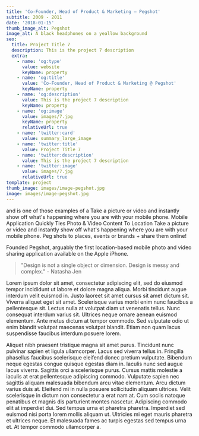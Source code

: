 ```yaml
---
title: 'Co-Founder, Head of Product & Marketing — Pegshot'
subtitle: 2009 - 2011
date: '2018-01-15'
thumb_image_alt: Pegshot
image_alt: A black headphones on a yeallow background
seo:
  title: Project Title 7
  description: This is the project 7 description
  extra:
    - name: 'og:type'
      value: website
      keyName: property
    - name: 'og:title'
      value: 'Co-Founder, Head of Product & Marketing @ Pegshot'
      keyName: property
    - name: 'og:description'
      value: This is the project 7 description
      keyName: property
    - name: 'og:image'
      value: images/7.jpg
      keyName: property
      relativeUrl: true
    - name: 'twitter:card'
      value: summary_large_image
    - name: 'twitter:title'
      value: Project Title 7
    - name: 'twitter:description'
      value: This is the project 7 description
    - name: 'twitter:image'
      value: images/7.jpg
      relativeUrl: true
template: project
thumb_image: images/image-pegshot.jpg
image: images/image-pegshot.jpg
---
```

and is one of those examples of a Take a picture or video and instantly show off what's happening where you are with your mobile phone. Mobile Application Quickly Ties Photo & Video Content To Location Take a picture or video and instantly show off what's happening where you are with your mobile phone. Peg shots to places, events or brands + share them online!

Founded Pegshot, arguably the first location-based mobile photo and video sharing application available on the Apple iPhone.

> "Design is not a single object or dimension. Design is messy and complex." - Natasha Jen

Lorem ipsum dolor sit amet, consectetur adipiscing elit, sed do eiusmod tempor incididunt ut labore et dolore magna aliqua. Morbi tincidunt augue interdum velit euismod in. Justo laoreet sit amet cursus sit amet dictum sit. Viverra aliquet eget sit amet. Scelerisque varius morbi enim nunc faucibus a pellentesque sit. Lectus nulla at volutpat diam ut venenatis tellus. Nunc consequat interdum varius sit. Ultrices neque ornare aenean euismod elementum. Ante metus dictum at tempor commodo. Sed vulputate odio ut enim blandit volutpat maecenas volutpat blandit. Etiam non quam lacus suspendisse faucibus interdum posuere lorem.

Aliquet nibh praesent tristique magna sit amet purus. Tincidunt nunc pulvinar sapien et ligula ullamcorper. Lacus sed viverra tellus in. Fringilla phasellus faucibus scelerisque eleifend donec pretium vulputate. Bibendum neque egestas congue quisque egestas diam in. Iaculis nunc sed augue lacus viverra. Sagittis orci a scelerisque purus. Cursus mattis molestie a iaculis at erat pellentesque adipiscing commodo. Vulputate sapien nec sagittis aliquam malesuada bibendum arcu vitae elementum. Arcu dictum varius duis at. Eleifend mi in nulla posuere sollicitudin aliquam ultrices. Velit scelerisque in dictum non consectetur a erat nam at. Cum sociis natoque penatibus et magnis dis parturient montes nascetur. Adipiscing commodo elit at imperdiet dui. Sed tempus urna et pharetra pharetra. Imperdiet sed euismod nisi porta lorem mollis aliquam ut. Ultricies mi eget mauris pharetra et ultrices neque. Et malesuada fames ac turpis egestas sed tempus urna et. At tempor commodo ullamcorper a.
